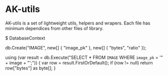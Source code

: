 # AK-utils
AK-utils is a set of lightweight utils, helpers and wrapers.
Each file has minimum dependices from other files of library.

$ DatabaseContext

db.Create("IMAGE", new[] { "image_pk" }, new[] { "bytes", "ratio" });

using (var result = db.Execute("SELECT * FROM `IMAGE` WHERE `image_pk` = '" + image + "';"))
{
  var row = result.FirstOrDefault();
  if (row != null)
    return row["bytes"] as byte[];
}
